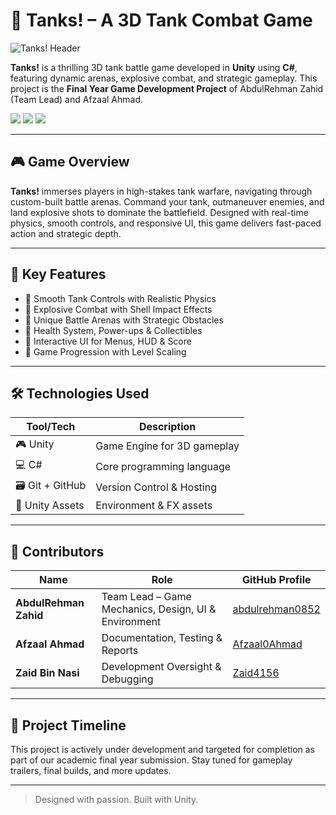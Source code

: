 # 🚀 Tanks! – A 3D Tank Combat Game

![Tanks! Header](https://play.unity.com/_next/image?url=https%3A%2F%2Fplay.unity.com%2Fapi%2Fv1%2Ffiles%2Ffile%2F7b5b9248-85c8-4de9-976e-3651a08b094d%2Fcontent&w=1080&q=75)

**Tanks!** is a thrilling 3D tank battle game developed in **Unity** using **C#**, featuring dynamic arenas, explosive combat, and strategic gameplay. This project is the **Final Year Game Development Project** of AbdulRehman Zahid (Team Lead) and Afzaal Ahmad.

<p>
  <img src="https://img.shields.io/badge/Engine-Unity-000000?logo=unity&logoColor=white" />
  <img src="https://img.shields.io/badge/Language-C%23-239120?logo=c-sharp&logoColor=white" />
  <img src="https://img.shields.io/badge/Status-Under%20Development-yellow" />
</p>

---

## 🎮 Game Overview

**Tanks!** immerses players in high-stakes tank warfare, navigating through custom-built battle arenas. Command your tank, outmaneuver enemies, and land explosive shots to dominate the battlefield. Designed with real-time physics, smooth controls, and responsive UI, this game delivers fast-paced action and strategic depth.

---

## 🔧 Key Features

- 🔹 Smooth Tank Controls with Realistic Physics  
- 🔹 Explosive Combat with Shell Impact Effects  
- 🔹 Unique Battle Arenas with Strategic Obstacles  
- 🔹 Health System, Power-ups & Collectibles  
- 🔹 Interactive UI for Menus, HUD & Score  
- 🔹 Game Progression with Level Scaling  

---

## 🛠️ Technologies Used

| Tool/Tech         | Description                 |
|-------------------|-----------------------------|
| 🎮 Unity          | Game Engine for 3D gameplay |
| 💻 C#             | Core programming language   |
| 🗃️ Git + GitHub   | Version Control & Hosting   |
| 🎨 Unity Assets   | Environment & FX assets     |

---

## 👥 Contributors

| Name                | Role                                | GitHub Profile                                    |
|---------------------|-------------------------------------|--------------------------------------------------|
| **AbdulRehman Zahid** | Team Lead – Game Mechanics, Design, UI & Environment | [abdulrehman0852](https://github.com/abdulrehman0852) |
| **Afzaal Ahmad**     | Documentation, Testing & Reports   | [Afzaal0Ahmad](https://github.com/Afzaal0Ahmad) |
| **Zaid Bin Nasi**   | Development Oversight & Debugging  | [Zaid4156](https://github.com/Zaid4156) |

---

## 📅 Project Timeline

This project is actively under development and targeted for completion as part of our academic final year submission. Stay tuned for gameplay trailers, final builds, and more updates.

---

> Designed with passion. Built with Unity.
